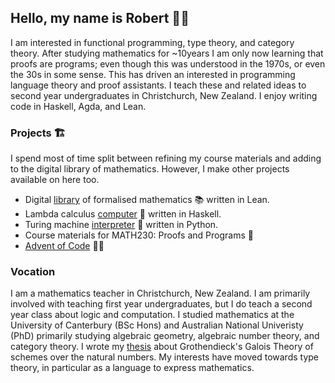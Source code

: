 ## Hello, my name is Robert :man_technologist:

I am interested in functional programming, type theory, and category theory. After studying mathematics for ~10years I am only now learning that proofs are programs; even though this was understood in the 1970s, or even the 30s in some sense. This has driven an interested in programming language theory and proof assistants. I teach these and related ideas to second year undergraduates in Christchurch, New Zealand. I enjoy writing code in Haskell, Agda, and Lean. 

### Projects :building_construction:

I spend most of time split between refining my course materials and adding to the digital library of mathematics. However, I make other projects available on here too. 

- Digital [library](https://github.com/SyntakticSugar/mathematics) of formalised mathematics :books: written in Lean.
- Lambda calculus [computer](https://github.com/SyntakticSugar/lamb) :abacus: written in Haskell.
- Turing machine [interpreter](https://github.com/SyntakticSugar/turing) :steam_locomotive: written in Python.
- Course materials for MATH230: Proofs and Programs :notebook_with_decorative_cover:
- [Advent of Code](https://adventofcode.com/) :christmas_tree::santa:

### Vocation
I am a mathematics teacher in Christchurch, New Zealand. I am primarily involved with teaching first year undergraduates, but I do teach a second year class about logic and computation. I studied mathematics at the University of Canterbury (BSc Hons) and Australian National Univeristy (PhD) primarily studying algebraic geometry, algebraic number theory, and category theory. I wrote my [thesis](https://maths-people.anu.edu.au/~borger/student-theses/Robert%20Culling's%20thesis.pdf) about Grothendieck's Galois Theory of schemes over the natural numbers. My interests have moved towards type theory, in particular as a language to express mathematics.

<!--
**SyntakticSugar/SyntakticSugar** is a ✨ _special_ ✨ repository because its `README.md` (this file) appears on your GitHub profile.

Here are some ideas to get you started:

- 🔭 I’m currently working on ...
- 🌱 I’m currently learning ...
- 👯 I’m looking to collaborate on ...
- 🤔 I’m looking for help with ...
- 💬 Ask me about ...
- 📫 How to reach me: ...
- 😄 Pronouns: ...
- ⚡ Fun fact: ...

[![Robert's GitHub stats](https://github-readme-stats.vercel.app/api?username=SyntakticSugar)](https://github.com/SyntakticSugar/github-readme-stats)

-->
